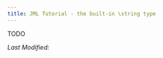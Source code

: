 ```yaml
---
title: JML Tutorial - the built-in \string type
---
```


TODO

<i>Last Modified: <script type="text/javascript"> document.write(new Date(document.lastModified).toUTCString())</script></i>